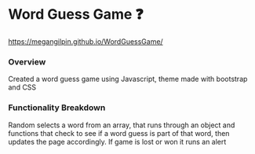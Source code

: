 # Word Guess Game :question:
 https://megangilpin.github.io/WordGuessGame/

### Overview

Created a word guess game using Javascript, theme made with bootstrap and CSS

### Functionality Breakdown
Random selects a word from an array, that runs through an object and functions that check to see if a word guess is part of that word, then updates the page accordingly. If game is lost or won it runs an alert


